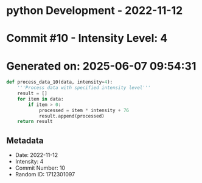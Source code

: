 ﻿# python Development - 2022-11-12
# Commit #10 - Intensity Level: 4
# Generated on: 2025-06-07 09:54:31
```python
def process_data_10(data, intensity=4):
    '''Process data with specified intensity level'''
    result = []
    for item in data:
        if item > 0:
            processed = item * intensity + 76
            result.append(processed)
    return result
```
## Metadata
- Date: 2022-11-12
- Intensity: 4
- Commit Number: 10
- Random ID: 1712301097
